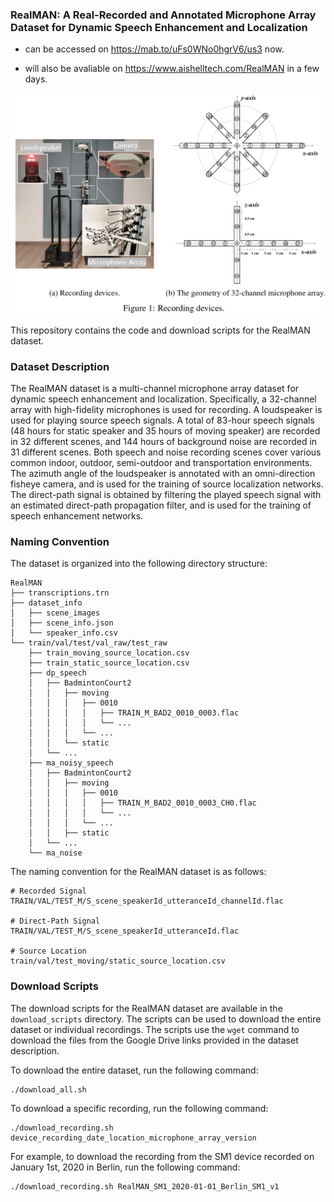 ### RealMAN: A Real-Recorded and Annotated Microphone Array Dataset for Dynamic Speech Enhancement and Localization

- can be accessed on https://mab.to/uFs0WNo0hgrV6/us3 now.

- will also be avaliable on https://www.aishelltech.com/RealMAN in a few days.



![The RealMAN recording devices](images/devices.png)


This repository contains the code and download scripts for the RealMAN dataset.

<!-- ```
@Article{RealMAN2024,
  author    = {Bing Yang, Changsheng Quan, Yabo Wang, Pengyu Wang, Yujie Yang, Ying Fang, Nian Shao, Hui Bu, Xin Xu, Xiaofei Li},
  title     = {RealMAN: A Real-Recorded and Annotated Microphone Array Dataset for Dynamic Speech Enhancement and Localization},
  journal   = {},
  year      = {2024},
}
``` -->


### Dataset Description
The RealMAN dataset is a multi-channel microphone array dataset for dynamic speech enhancement and localization. Specifically, a 32-channel array with high-fidelity microphones is used for recording. A loudspeaker is used for playing source speech signals. A total of 83-hour speech signals (48 hours for static speaker and 35 hours of moving speaker) are recorded in 32 different scenes, and 144 hours of background noise are recorded in 31 different scenes. Both speech and noise recording scenes cover various common indoor, outdoor, semi-outdoor and transportation environments. The azimuth angle of the loudspeaker is annotated with an omni-direction fisheye camera, and is used for the training of source localization networks. The direct-path signal is obtained by filtering the played speech signal with an estimated direct-path propagation filter, and is used for the training of speech enhancement networks.


### Naming Convention

The dataset is organized into the following directory structure:

```
RealMAN
├── transcriptions.trn
├── dataset_info
│   ├── scene_images
│   ├── scene_info.json
│   └── speaker_info.csv
└── train/val/test/val_raw/test_raw
    ├── train_moving_source_location.csv
    ├── train_static_source_location.csv
    ├── dp_speech
    │   ├── BadmintonCourt2
    │   │   ├── moving
    │   │   │   ├── 0010
    │   │   │   │   ├── TRAIN_M_BAD2_0010_0003.flac
    │   │   │   │   └── ...
    │   │   │   └── ...
    │   │   └── static
    │   └── ...
    ├── ma_noisy_speech
    │   ├── BadmintonCourt2
    │   │   ├── moving
    │   │   │   ├── 0010
    │   │   │   │   ├── TRAIN_M_BAD2_0010_0003_CH0.flac
    │   │   │   │   └── ...
    │   │   │   └── ...
    │   │   ├── static
    │   └── ...
    └── ma_noise
```

The naming convention for the RealMAN dataset is as follows:

```
# Recorded Signal
TRAIN/VAL/TEST_M/S_scene_speakerId_utteranceId_channelId.flac

# Direct-Path Signal
TRAIN/VAL/TEST_M/S_scene_speakerId_utteranceId.flac

# Source Location
train/val/test_moving/static_source_location.csv
```

### Download Scripts

The download scripts for the RealMAN dataset are available in the `download_scripts` directory. The scripts can be used to download the entire dataset or individual recordings. The scripts use the `wget` command to download the files from the Google Drive links provided in the dataset description.

To download the entire dataset, run the following command:

```
./download_all.sh
```

To download a specific recording, run the following command:

```
./download_recording.sh device_recording_date_location_microphone_array_version
```

For example, to download the recording from the SM1 device recorded on January 1st, 2020 in Berlin, run the following command:

```
./download_recording.sh RealMAN_SM1_2020-01-01_Berlin_SM1_v1
```
